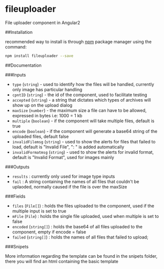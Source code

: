 # fileuploader
File uploader component in Angular2 

##Installation

recommended way to install is through [npm](https://www.npmjs.com/package/fileuploader) package manager using the command: 
```bash
npm install fileuploader --save
```

##Documentation

###Inputs

- `type` (`string`) - used to identify how the files will be handled, currently only image has particular handling
- `cpntID` (`string`) - the id of the component, used to facilitate testing
- `accepted` (`string`) - a string that dictates which types of archives will show up on the upload dialog
- `maxSize` (`number`) - the maximum size a file can have to be allowed, expressed in bytes i.e: 1000 = 1 kb
- `multiple` (`boolean`) - if the component will take multiple files, default is true
- `encode` (`boolean`) - if the component will generate a base64 string of the uploaded files, default false
- `invalidFilemsg` (`string`) - used to show the alerts for files that failed to load, default is "Invalid File", ": " is added automatically
- `invalidFormatmsg` (`string`) - used to show the alerts for invalid format, default is "Invalid Format", used for images mainly

###Outputs

- `results` : currently only used for image type inputs
- `fail` : A string containing the names of all files that couldn't be uplaoded, normally caused if the file is over the maxSize

###Fields

- `files` (`File[]`) : holds the files uploaded to the component, used if the multiple input is set to true
- `mFile` (`File`) : holds the single file uploaded, used when multiple is set to false
- `encoded` (`string[]`) : holds the base64 of all files uploaded to the component, empty if encode = false
- `failed` (`string[]`) : holds the names of all files that failed to upload;

###Snipets

More information regarding the template can be found in the snipets folder, there you will find an html containing the basic template